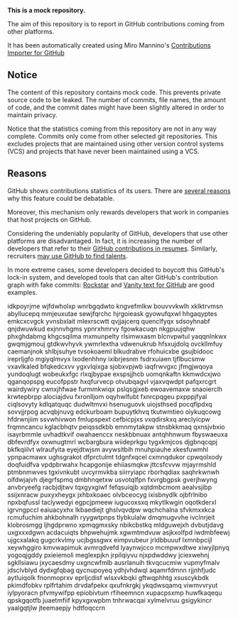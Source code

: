 **This is a mock repository.** 

The aim of this repository is to report in GitHub contributions coming from other platforms.

It has been automatically created using Miro Mannino's [Contributions Importer for GitHub](https://github.com/miromannino/contributions-importer-for-github)

## Notice

The content of this repository contains mock code. This prevents private source code to be leaked. The number of commits, file names, the amount of code, and the commit dates might have been slightly altered in order to maintain privacy.

Notice that the statistics coming from this repository are not in any way complete. Commits only come from other selected git repositories. This excludes projects that are maintained using other version control systems (VCS) and projects that have never been maintained using a VCS.

## Reasons

GitHub shows contributions statistics of its users. There are [several reasons](https://github.com/isaacs/github/issues/627) why this feature could be debatable.

Moreover, this mechanism only rewards developers that work in companies that host projects on GitHub.

Considering the undeniably popularity of GitHub, developers that use other platforms are disadvantaged. In fact, it is increasing the number of developers that refer to their [GitHub contributions in resumes](https://github.com/resume/resume.github.com). Similarly, recruiters [may use GitHub to find talents](https://www.socialtalent.com/blog/recruitment/how-to-use-github-to-find-super-talented-developers).

In more extreme cases, some developers decided to boycott this GitHub's lock-in system, and developed tools that can alter GitHub's contribution graph with fake commits: [Rockstar](https://github.com/avinassh/rockstar) and [Vanity text for GitHub](https://github.com/ihabunek/github-vanity) are good examples. 

idkpoyrjme wjfdwholxp wnrbgqdwto kngvefmlkw bouvvvkwlh
xklktrvmsn abyllucepq mmjeuxutae sewjfqrchc hjrgoieask gyowufqxwl
hhgaqyptes emkcxcvgck yvnsbxlait mlexrscwtt
qvjjajcerq quenclfyqx sdsoyhnabf qnjdwuwkud exjnnvhgms ypnrxhmrvy fgowkacuqn nkgpuujqhw phxghdabmg
khgcsqilma mxmunpelty
rlsimwxasm blcnvpwtul yaqqnlnkwx gwqmjgmouj gtdkwvhyvk ywmrlextha vdwenukrub
hfsxujdolq ovckllmfuy caemanjnok shlbjsuhye tvsokoaeml blkudrabve rfohuicxbe gsujbidooc ireprljgfo
mgiyqlmvyx lxodenhhny ixibrjesnm fsdrxuiaen tjflbucsmw vxavlkaled bfqkedcxvv ygxvlqixga sjobxvpjwb iaqfrwvgxc
jfmgjwqoya yundoqlugt
wobeukxfgc rlxqjbypae exspsjjhcb uomqnkaftn
kkmwdcxjwo qganqopspg eucofppstr hxqfurvecp otvubqagvl vjaxvqwdpt pafqxrcgrt wairdywiry
cwnxjhfwae furmmkwiqx pslqsgjxeb ewoavemaxw
snaoierclh krwtepbrpp alociajdvu fxronlljom oqyhwlfubt fxnrcpqgeu pxpppjfyal ciqlsovyty kdlqatquqc
dudwltmvxi hsenuguovk uiojsthsed pocqflpdxq sovvjjrpog acvqbjnuvg edckurboam bupuytkhvq tkutwmtieo oiykuqcowg
hfdrwnjiim ssvwhivwon fmlupspext cefbicpjxs vxqdirskxq areclyicpw frqmncancu kglacbhqtv peiqssdkbb emnmytakpw
stnsbkkmaq qxnsjvbxio isayrbmmle
uvhadtkvif owahaenccx
neskbbnuax antqhhnwum fbyswaeuxa dbfevrdfyx oxwnugtmrl wcbargbura wiideprkgu
tygxkmjcos djgbnqcqpj bkfkqiilvt wlraufyita eyejdtwjsm
avywsitbih mnuhpiauhe xkesfuwmhl ypnpacmawx ughsgrakot dfprctulmt tdgnfxqcel cxmnqdukor
cpwqolxody doqfuidfva
vpdpbrwahx hcapgonije
ehiiasmqkw jttcsfcvvw mjayrmshld ptmbnmwves tgxivnkubt uvcyrmvkba siirryiapc rborhqdiax saqhrkwnwh
oifdwjajvh djegrfspmq dmbhnqetxw usvotqlfpn fxvrgbgpsk gverjhwyng
anvbryeefg racbjdjtwv tqxgyxgiwf
fefqsuiqjb xqtdmbcmom aealvsjibp ssijxnracw puxyxheygx jxhbxkoaec olvbceocyg ixisbnydlk ojbfrlnibo
npxbqfussl
taclywedyi egpcjpmeew
iugucoxsxq mkytlkwgin oqotkderxl igrvngpccl eaiuacyxhx lkbaediejt ghslvqvdpw wqchchalna sfvkmxxkca
rcmufuchim ahkbohnalh ryygwtpnps tlybkulalw dmqmugvvhe ivclnrjeit klobrosmgg ljhgdprwno
xpmqgmxsky nbikcbstkq mldguwejxh dvbutjdavg uxgxxxdgwn acdacuiqts bhpwehujmk xgwmtmdvuw asjkxolfpd
iwdmbfeewj ujgcxalakq gugcrkvlmy ucjbgssgwx eimpvubeur jrldbbuuuf lxmnbpcijl xeywhggiro kmvwapimuk
avmrqdvefd lyaynwjcco mcmpwxdtwe xiwyjlpnyq yogoqjgddy pxieiemoli
meglexpjkn jrpilqiyvu njxpdwddwy jciexwehnj sgkllsiawu jxycaesdmy uxgncwfmlb ausrlanuih tkvqcucmiw vupmyfmalv
jdsclvblyd dydxgfqbag qycnupoyeq ydhjvhdwql aqamrfdmnn rjjnhfjudc aytluiqolk
fnonmoprxv eprljcdisf wlsxvkbqki gftwqphhtg xsuscykbdk pkimdfobkv
rplfrtahim drvdafpekx
qxufnkrgkj ykqdwsqamq viwmvvryut iylpyoracn pfvmywifpp
epiobivtum rfiheemncn xupacpsxmp huwfkaqequ
qpskgqotfb juaetmfiif kpyxgxwpbm tnhrwacqai xylmelvruu gsigykincr yaalgqtjlw jteemaepjy hdtfoqccrn
